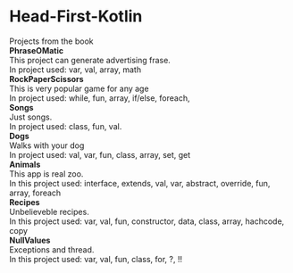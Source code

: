 # Head-First-Kotlin
Projects from the book  
**PhraseOMatic**  
This project can generate advertising frase.  
In project used: var, val, array, math  
**RockPaperScissors**  
This is very popular game for any age  
In project used: while, fun, array, if/else, foreach,  
**Songs**  
Just songs.  
In project used: class, fun, val.  
**Dogs**  
Walks with your dog  
In project used: val, var, fun, class, array, set, get  
**Animals**  
This app is real zoo.  
In this project used: interface, extends, val, var, abstract, override, fun, array, foreach  
**Recipes**  
Unbelieveble recipes.  
In this project used: var, val, fun, constructor, data, class, array, hachcode, copy  
**NullValues**  
Exceptions and thread.  
In this project used: var, val, fun, class, for, ?, !!  
